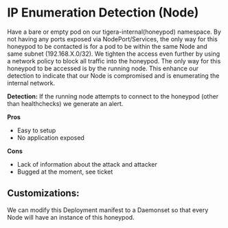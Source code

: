 # IP Enumeration Detection (Node)

Have a bare or empty pod on our tigera-internal(honeypod) namespace. By not having any ports exposed via NodePort/Services, the only way for this honeypod to be contacted is for a pod to be within the same Node and same subnet (192.168.X.0/32). We tighten the access even further by using a network policy to block all traffic into the honeypod. The only way for this honeypod to be accessed is by the running node. This enhance our detection to indicate that our Node is compromised and is enumerating the internal network.

**Detection:**
If the running node attempts to connect to the honeypod (other than healthchecks) we generate an alert.

**Pros**
* Easy to setup
* No application exposed

**Cons**
* Lack of information about the attack and attacker
* Bugged at the moment, see ticket


## Customizations:
We can modify this Deployment manifest to a Daemonset so that every Node will have an instance of this honeypod.

